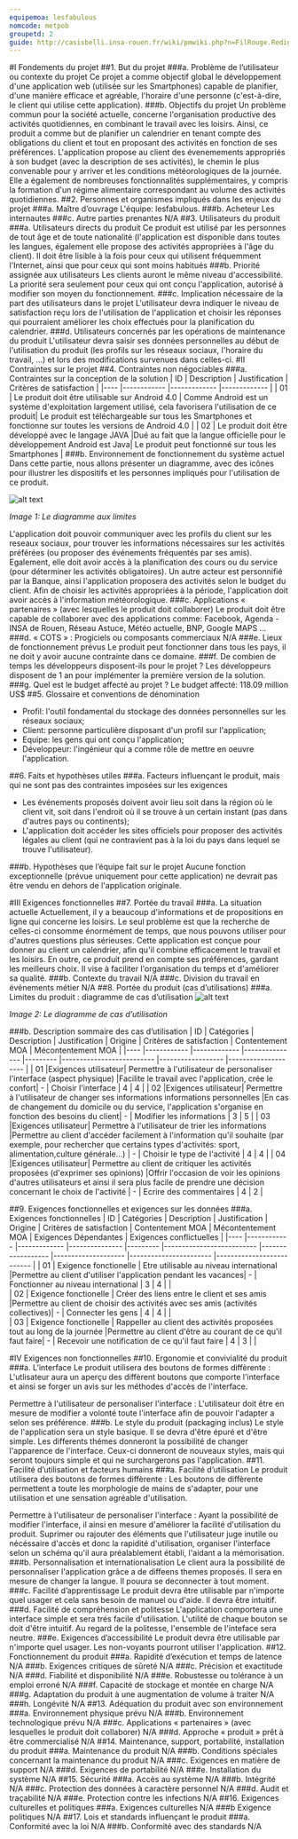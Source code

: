 ```yaml
---
equipemoa: lesfabulous
nomcode: metpob
groupetd: 2
guide: http://casisbelli.insa-rouen.fr/wiki/pmwiki.php?n=FilRouge.RedigerCdc
---
```


#I	Fondements du projet
##1. But du projet
###a. Problème de l’utilisateur ou contexte du projet 
Ce projet a comme objectif global le développement d'une application web (utilisée sur les Smartphones) capable de planifier, d'une  manière efficace et agréable, l'horaire d'une personne (c'est-à-dire, le client qui utilise cette application).
###b. Objectifs du projet
Un problème commun pour la société actuelle, concerne l'organisation productive des activités quotidiennes, en  combinant le travail avec les loisirs. Ainsi, ce produit a comme but de planifier un calendrier en tenant compte des obligations du client et tout en proposant des activités en fonction de ses préférences. L'application propose au client des évenemements appropriés à son budget (avec la description de ses activités), le chemin le plus convenable pour y arriver et les conditions météorologiques de la journée. Elle a également de nombreuses fonctionnalités supplémentaires, y compris la formation d'un régime alimentaire correspondant au volume des activités quotidiennes.
##2. Personnes et organismes impliqués dans les enjeux du projet 
###a. Maître d’ouvrage
L'équipe: lesfabulous.
###b. Acheteur
Les internautes
###c. Autre parties prenantes
N/A
##3. Utilisateurs du produit
###a.	Utilisateurs directs du produit
Ce produit est utilisé par les personnes de tout âge et de toute nationalité (l'application est disponible dans toutes les langues, également elle propose des activités appropriées à l'âge du client). Il doit être lisible à la fois pour ceux qui utilisent fréquemment l'Internet, ainsi que pour ceux qui sont moins habitués
###b. Priorité assignée aux utilisateurs
Les clients auront le même niveau d'accessibilité. La priorité sera seulement pour ceux qui ont conçu l'application, autorisé à modifier son moyen du fonctionnement.
###c. Implication nécessaire de la part des utilisateurs dans le projet
L'utilisateur devra indiquer le niveau de satisfaction reçu lors de l'utilisation de l'application et choisir les réponses qui pourraient améliorer les choix effectués pour la planification du calendrier.
###d. Utilisateurs concernés par les opérations de maintenance du produit
L'utilisateur devra saisir ses données personnelles au début de l'utilisation du produit (les profils sur les réseaux sociaux, l'horaire du travail, ...) et lors des modifications survenues dans celles-ci.
#II	Contraintes sur le projet 
##4. Contraintes non négociables
###a. Contraintes sur la conception de la solution
| ID 	| Description 	| Justification 	| Critères de satisfaction 	|
|----	|------------	|-------------	|-------------	|
|  01  	|   Le produit doit être utilisable sur Android 4.0	| Comme Android est un système d'exploitation largement utilisé, cela favorisera l'utilisation de ce produit|   Le produit est téléchargeable sur tous les Smartphones et fonctionne sur toutes les versions de Android   4.0  	|
|  02  	|   Le produit doit être développé avec le langage JAVA 	|Dué au fait que la langue officielle pour le développement Android est Java|   Le produit peut fonctionné sur tous les Smartphones |
###b. Environnement de fonctionnement du système actuel
Dans cette partie, nous allons présenter un diagramme, avec des icônes pour  illustrer les dispositifs et les personnes   impliqués pour l'utilisation de ce produit. 



![alt text](https://github.com/umlp/filr2017p-lesfabulous/blob/master/1.INIT/usecase-diagram.png)


 *Image 1: Le diagramme aux limites*

L'application doit pouvoir communiquer avec les profils du client sur les reseaux sociaux, pour trouver les informations nécessaires sur les activités préférées (ou proposer des événements fréquentés par ses amis). Egalement, elle doit avoir accès à la planification des cours ou du service (pour déterminer les activités obligatoires). Un autre acteur est personnifié par la Banque, ainsi l'application proposera des activités selon le budget du client. Afin de choisir les activités appropriées à la période, l'application doit avoir accès à l'information météorologique.
###c. Applications « partenaires » (avec lesquelles le produit doit collaborer)
Le produit doit être capable de collaborer avec des applications comme: Facebook, Agenda - INSA de Rouen, Réseau Astuce, Météo actuelle, BNP, Google MAPS ...
###d. « COTS » : Progiciels ou composants commerciaux
N/A
###e. Lieux de fonctionnement prévus
Le produit peut fonctionner dans tous les pays, il ne doit y avoir aucune contrainte dans ce domaine.
###f. De combien de temps les développeurs disposent-ils pour le projet ?
Les développeurs disposent de 1 an pour implémenter la première version de la solution. 
###g. Quel est le budget affecté au projet ?
Le budget affecté: 118.09  million US$ 
##5. Glossaire et conventions de dénomination
- Profil: l'outil fondamental du stockage des données personnelles sur les réseaux sociaux;
- Client: personne particulière disposant d'un profil sur l'application;
- Equipe: les gens qui ont conçu l'application;
- Développeur: l'ingénieur qui a comme rôle de mettre en oeuvre l'application.

##6. Faits et hypothèses utiles
###a. Facteurs influençant le produit, mais qui ne sont pas des contraintes imposées sur les exigences
- Les événements proposés doivent avoir lieu soit dans la région où le client vit, soit dans l'endroit où il se trouve à un certain instant (pas dans d'autres pays ou continents);
- L'application doit accéder les sites officiels pour proposer des activités légales au client (qui ne contravient pas à la loi du pays dans lequel se trouve l'utilisateur).

###b. Hypothèses que l’équipe fait sur le projet
Aucune fonction exceptionnelle (prévue uniquement pour cette application) ne devrait pas être vendu en dehors de l'application originale. 

#III	Exigences fonctionnelles
##7. Portée du travail
###a. La situation actuelle
Actuellement, il y a beaucoup d'informations et de propositions en ligne qui concerne les loisirs. Le seul problème est que la recherche de celles-ci consomme énormément de temps, que nous pouvons utiliser pour d'autres questions plus sérieuses. Cette application est conçue pour donner au client un calendrier, afin qu'il combine efficacement le travail et les loisirs. En outre, ce produit prend en compte ses préférences, gardant les meilleurs choix. Il vise à faciliter l'organisation du temps et d'améliorer sa qualité.
###b. Contexte du travail
N/A
###c. Division du travail en événements métier
N/A
##8. Portée du produit (cas d’utilisations)
###a. Limites du produit : diagramme de cas d’utilisation
![alt text]( https://github.com/umlp/filr2017p-lesfabulous/blob/master/1.INIT/cas%20d'utilisations%20-%20Limite%20du%20produit.png )


 *Image 2: Le diagramme de cas d’utilisation*
 
###b. Description sommaire des cas d’utilisation
| ID 	| Catégories 	| Description 	| Justification 	| Origine 	| Critères de satisfaction 	| Contentement MOA 	| Mécontentement MOA 	|
|----	|------------	|-------------	|---------------	|---------	|--------------------------	|------------------	|--------------------	|
|   01 	|Exigences utilisateur|  Permettre à l'utilisateur de personaliser l'interface (aspect physique)          	|Facilite le travail avec l'application, crée le confort|        - 	|       Choisir l'interface       	|    4              	|      4              	|
|   02 	|Exigences utilisateur|  Permettre à l'utilisateur de changer ses informations informations personnelles       	|En cas de changement du domicile ou du service, l'application s'organise en fonction des besoins du client|        - 	|   Modifier les  informations     	|    3             	|      5             	|
|   03	|Exigences utilisateur|  Permettre à l'utilisateur de trier les informations         	|Permettre au client d'accéder facilement à l'information qu'il souhaite (par exemple, pour rechercher que certains types d'activités: sport, alimentation,culture générale...) |        - 	|       Choisir le type de l'activité    	|    4              	|      4              	|
|   04	|Exigences utilisateur|  Permettre au client de critiquer les activités proposées (d'exprimer ses opinions)       	|Offrir l'occasion de voir les opinions d'autres utilisateurs et ainsi il sera plus facile de prendre une décision concernant le choix de l'activité |        - 	|      Ecrire des commentaires	|    4              	|      2         	|

##9. Exigences fonctionnelles et exigences sur les données
###a. Exigences fonctionnelles
| ID 	| Catégories 	| Description 	| Justification 	| Origine 	| Critères de satisfaction 	| Contentement MOA 	| Mécontentement MOA 	| Exigences Dépendantes 	| Exigences conflictuelles 	|
|----	|------------	|-------------	|---------------	|---------	|--------------------------	|------------------	|--------------------	|-----------------------	|--------------------------	|
|  01 	|  Exigence fonctionelle	|  Etre utilisable au niveau international    	|Permettre au client d'utiliser l'application pendant les vacances|   -   	|  Fonctionner au niveau international        	|  3  	|     4               	|                       	|  
|  02 	|  Exigence fonctionelle	|  Créer des liens entre le client et ses amis    	|Permettre au client de choisir des activités avec ses amis (activités collectives)|   -   	|  Connecter les gens       	|  4  	|     4               	|                       	|  
|  03 	|  Exigence fonctionelle	|  Rappeller au client des activités proposées tout au long de la journée    	|Permettre au client d'être au courant de ce qu'il faut faire|   -   	|  Recevoir une notification de ce qu'il faut faire      	|  4	|     3              	|                       	|  

#IV	Exigences non fonctionnelles
##10. Ergonomie et convivialité du produit
###a. L’interface
Le produit utilisera des boutons de formes diffèrente : 
L'utlisateur aura un aperçu des diffèrent boutons que comporte l'interface et ainsi se forger un avis sur les méthodes d'accès de l'interface.

Permettre à l'utilisateur de personaliser l'interface :
L'utilisateur doit être en mesure de modifier a volonté toute l'interface afin de pouvoir l'adapter a selon ses préférence.
###b. Le style du produit (packaging inclus)
Le style de l'application sera un style basique. Il se devra d'être épuré et d'être simple. Les differents thémes donneront la possibilité de changer l'apparence de l'interface. Ceux-ci donneront de nouveaux styles, mais qui seront toujours simple et qui ne surchargerons pas l'application.
##11. Facilité d’utilisation et facteurs humains 
###a. Facilité d’utilisation
Le produit utilisera des boutons de formes diffèrente : 
Les boutons de diffèrente permettent a toute les morphologie de mains de s'adapter, pour une utilisation et une sensation agréable d'utilisation. 

Permettre à l'utilisateur de personaliser l'interface : 
Ayant la possibilité de modifier l'interface, il ainsi en mesure d'améliorer la facilité d'utilisation du produit. Suprimer ou rajouter des éléments que l'utilisateur juge inutile ou nécéssaire d'accès et donc la rapidité d'utilisation, organiser l'interface selon un schéma qu'il aura préalablement établi, l'aidant a la mémorisation.  
###b. Personnalisation et internationalisation
Le client aura la possibilité de personnaliser l'application grâce a de diffeens themes proposés. Il sera en mesure de changer la langue. Il pouura se deconnecter à tout moment. 
###c. Facilité d’apprentissage
Le produit devra être utilisable par n'importe quel usager et cela sans besoin de manuel ou d'aide. Il devra être intuitif.
###d. Facilité de compréhension et politesse
L'application comportera une interface simple et sera trés facile d'utilisation. L'utilité de chaque bouton se doit d'être intuitif. Au regard de la politesse, l'ensemble de l'inteface sera neutre.
###e. Exigences d’accessibilité
Le produit devra être utilisable par n'importe quel usager. Les non-voyants pourront utiliser l'application.
##12. Fonctionnement du produit
###a. Rapidité d’exécution et temps de latence
N/A
###b. Exigences critiques de sûreté
N/A
###c. Précision et exactitude
N/A
###d. Fiabilité et disponibilité
N/A
###e. Robustesse ou tolérance à un emploi erroné
N/A
###f. Capacité de stockage et montée en charge
N/A
###g. Adaptation du produit à une augmentation de volume à traiter
N/A
###h. Longévité
N/A
##13. Adéquation du produit avec son environnement
###a. Environnement physique prévu
N/A
###b. Environnement technologique prévu
N/A
###c. Applications « partenaires » (avec lesquelles le produit doit collaborer)
N/A
###d. Approche « produit » prêt à être commercialisé
N/A
##14. Maintenance, support, portabilité, installation du produit
###a. Maintenance du produit 
N/A
###b. Conditions spéciales concernant la maintenance du produit
N/A
###c. Exigences en matière de support
N/A
###d. Exigences de portabilité
N/A
###e. Installation du système
N/A
##15. Sécurité
###a. Accès au système
N/A
###b. Intégrité
N/A
###c. Protection des données à caractère personnel
N/A
###d. Audit et traçabilité
N/A
###e. Protection contre les infections
N/A
##16. Exigences culturelles et politiques
###a. Exigences culturelles
N/A
###b Exigence politiques
N/A
##17. Lois et standards influençant le produit
###a. Conformité avec la loi
N/A
###b. Conformité avec des standards
N/A
